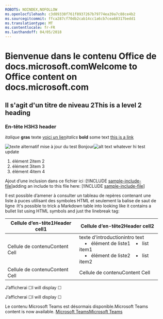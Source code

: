 ```yaml
---
ROBOTS: NOINDEX,NOFOLLOW
ms.openlocfilehash: c3d89338f761f8937267b79774ea39a7c88ce4b2
ms.sourcegitcommit: ffca287cf70db2cab14cc1a6cb7cea68317bedd1
ms.translationtype: MT
ms.contentlocale: fr-FR
ms.lasthandoff: 04/05/2018
---
```

# <a name="welcome-to-office-content-on-docsmicrosoftcom"></a><span data-ttu-id="07f1c-101">Bienvenue dans le contenu Office de docs.microsoft.com</span><span class="sxs-lookup"><span data-stu-id="07f1c-101">Welcome to Office content on docs.microsoft.com</span></span>
## <a name="this-is-a-level-2-heading"></a><span data-ttu-id="07f1c-102">Il s'agit d'un titre de niveau 2</span><span class="sxs-lookup"><span data-stu-id="07f1c-102">This is a level 2 heading</span></span>
### <a name="h3-header"></a><span data-ttu-id="07f1c-103">En-tête H3</span><span class="sxs-lookup"><span data-stu-id="07f1c-103">H3 header</span></span>

<span data-ttu-id="07f1c-104">*italique*
**gras** texte [voici un lien](Office-365-groups.md)</span><span class="sxs-lookup"><span data-stu-id="07f1c-104">*italics*
**bold** some text [this is a link](Office-365-groups.md)</span></span>

<span data-ttu-id="07f1c-105">![texte alternatif ](media/Overview-Microsoft-Teams-image1.png) mise à jour du test Bonjour</span><span class="sxs-lookup"><span data-stu-id="07f1c-105">![alt text whatever](media/Overview-Microsoft-Teams-image1.png) hi test update</span></span>
1. <span data-ttu-id="07f1c-106">élément 2</span><span class="sxs-lookup"><span data-stu-id="07f1c-106">item 2</span></span>
2. <span data-ttu-id="07f1c-107">élément 3</span><span class="sxs-lookup"><span data-stu-id="07f1c-107">item 3</span></span>
3. <span data-ttu-id="07f1c-108">élément 4</span><span class="sxs-lookup"><span data-stu-id="07f1c-108">item 4</span></span>


<span data-ttu-id="07f1c-109">Ajout d’une inclusion dans ce fichier ici :[!INCLUDE [sample-include-file](includes/sample-include-file.md)]</span><span class="sxs-lookup"><span data-stu-id="07f1c-109">adding an include to this file here: [!INCLUDE [sample-include-file](includes/sample-include-file.md)]</span></span>


<span data-ttu-id="07f1c-110">Il est possible d’amener à consulter un tableau de repères contenant une liste à puces utilisant des symboles HTML et seulement la balise de saut de ligne :</span><span class="sxs-lookup"><span data-stu-id="07f1c-110">It's possible to trick a Markdown table into looking like it contains a bullet list using HTML symbols and just the linebreak tag:</span></span>

| <span data-ttu-id="07f1c-111">Cellule d’en-tête1</span><span class="sxs-lookup"><span data-stu-id="07f1c-111">Header cell1</span></span> | <span data-ttu-id="07f1c-112">Cellule d’en-tête2</span><span class="sxs-lookup"><span data-stu-id="07f1c-112">Header cell2</span></span> |
| ---          | ---          |
| <span data-ttu-id="07f1c-113">Cellule de contenu</span><span class="sxs-lookup"><span data-stu-id="07f1c-113">Content Cell</span></span> |<span data-ttu-id="07f1c-114">texte d'introduction</span><span class="sxs-lookup"><span data-stu-id="07f1c-114">intro text</span></span> <br><span data-ttu-id="07f1c-115">&nbsp;&nbsp;&nbsp; &bull;&nbsp;&nbsp; élément de liste1</span><span class="sxs-lookup"><span data-stu-id="07f1c-115">&nbsp;&nbsp;&nbsp; &bull;&nbsp;&nbsp; list item1</span></span><br> <span data-ttu-id="07f1c-116">&nbsp;&nbsp;&nbsp; &bull;&nbsp;&nbsp; élément de liste2</span><span class="sxs-lookup"><span data-stu-id="07f1c-116">&nbsp;&nbsp;&nbsp; &bull;&nbsp;&nbsp; list item2</span></span>     |
| <span data-ttu-id="07f1c-117">Cellule de contenu</span><span class="sxs-lookup"><span data-stu-id="07f1c-117">Content Cell</span></span> | <span data-ttu-id="07f1c-118">Cellule de contenu</span><span class="sxs-lookup"><span data-stu-id="07f1c-118">Content Cell</span></span> |

<p><span data-ttu-id="07f1c-119">J’afficherai &#9744;</span><span class="sxs-lookup"><span data-stu-id="07f1c-119">I will display &#9744;</span></span></p>
<p><span data-ttu-id="07f1c-120">J’afficherai &#x2610;</span><span class="sxs-lookup"><span data-stu-id="07f1c-120">I will display &#x2610;</span></span></p>

<span data-ttu-id="07f1c-121">Le contenu Microsoft Teams est désormais disponible.</span><span class="sxs-lookup"><span data-stu-id="07f1c-121">Microsoft Teams content is now available.</span></span>
[<span data-ttu-id="07f1c-122">Microsoft Teams</span><span class="sxs-lookup"><span data-stu-id="07f1c-122">Microsoft Teams</span></span>](https://docs.microsoft.com/MicrosoftTeams)
